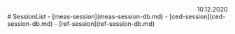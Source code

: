 <div style="text-align: right"> 10.12.2020 </div>
# SessionList
- [meas-session](meas-session-db.md)
- [ced-session](ced-session-db.md)
- [ref-session](ref-session-db.md)